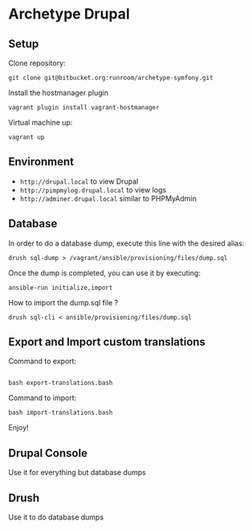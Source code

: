 # Archetype Drupal

## Setup

Clone repository:

    git clone git@bitbucket.org:runroom/archetype-symfony.git

Install the hostmanager plugin

    vagrant plugin install vagrant-hostmanager

Virtual machine up:

    vagrant up

## Environment

- `http://drupal.local` to view Drupal
- `http://pimpmylog.drupal.local` to view logs
- `http://adminer.drupal.local` similar to PHPMyAdmin

## Database

In order to do a database dump, execute this line with the desired alias:

```
drush sql-dump > /vagrant/ansible/provisioning/files/dump.sql
```

Once the dump is completed, you can use it by executing:

```
ansible-run initialize,import
```

How to import the dump.sql file ?

```
drush sql-cli < ansible/provisioning/files/dump.sql
```

## Export and Import custom translations

Command to export:
```

bash export-translations.bash
```

Command to import:
```
bash import-translations.bash
```

Enjoy!

## Drupal Console

Use it for everything but database dumps

## Drush

Use it to do database dumps
